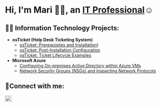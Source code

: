 <!--
**maric-a11y/maric-a11y** is a ✨ _special_ ✨ repository because its `README.md` (this file) appears on your GitHub profile.

Here are some ideas to get you started:

- 🔭 I’m currently working on ...
- 🌱 I’m currently learning ...
- 👯 I’m looking to collaborate on ...
- 🤔 I’m looking for help with ...
- 💬 Ask me about ...
- 📫 How to reach me: ...
- 😄 Pronouns: ...
- ⚡ Fun fact: ...
-->
<h1>Hi, I'm Mari 👋🏽, an <a href="https://www.linkedin.com/in/maricarmen-rivera-03a971a9">IT Professional</a>☺</h1>

<h2>👨‍💻 Information Technology Projects:</h2>

- <b>osTicket (Help Desk Ticketing System)</b>
  - [osTicket: Prerequisites and Installation](https://github.com/maric-a11y/osticket-prereqs))
  - [osTicket: Post-Installation Configuration](https://github.com/maric-a11y/post-install-config)
  - [osTicket: Ticket Lifecycle Examples](https://github.com/maric-a11y/ticket-lifecycle)
- <b>Microsoft Azure</b>
  - [Configuring On-premises Active Directory within Azure VMs](https://github.com/maric-a11y/configure-ad)
  - [Network Security Groups (NSGs) and Inspecting Network Protocols](https://github.com/maric-a11y/azure-network-protocols)

<h2>🤳Connect with me:</h2>

[<img align="left" alt="Josh | LinkedIn" width="22px" src="https://cdn.jsdelivr.net/npm/simple-icons@v3/icons/linkedin.svg" />][linkedin]

[linkedin]: https://www.linkedin.com/in/maricarmen-rivera-03a971a9
